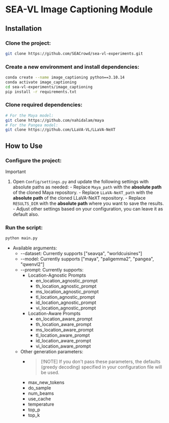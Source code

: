# SEA-VL Image Captioning Module

## Installation
### Clone the project:
```bash
git clone https://github.com/SEACrowd/sea-vl-experiments.git
```
### Create a new environment and install dependencies:
```bash
conda create --name image_captioning python==3.10.14
conda activate image_captioning
cd sea-vl-experiments/image_captioning
pip install -r requirements.txt
```
### Clone required dependencies:
```bash
# For the Maya model:
git clone https://github.com/nahidalam/maya
# For the Pangea model:
git clone https://github.com/LLaVA-VL/LLaVA-NeXT
```

## How to Use
### Configure the project:
> [!IMPORTANT]
> 1. Open `Config/settings.py` and update the following settings with absolute paths as needed:
    - Replace `Maya_path` with the **absolute path** of the cloned Maya repository.
    - Replace `LLaVA-NeXT_path` with the **absolute path** of the cloned LLaVA-NeXT repository.
    - Replace `RESULTS_DIR` with the **absolute path** where you want to save the results.
    - Adjust other settings based on your configuration, you can leave it as default also.
### Run the script:
```bash
python main.py
```
- Available arguments:
    - --dataset: Currently supports ["seavqa", "worldcuisines"]
    - --model: Currently supports ["maya", "paligemma2", "pangea", "qwenvl2"]
    - --prompt: Currently supports:
        - Location-Agnostic Prompts
            - en_location_agnostic_prompt
            - th_location_agnostic_prompt
            - ms_location_agnostic_prompt
            - tl_location_agnostic_prompt
            - id_location_agnostic_prompt
            - vi_location_agnostic_prompt
        - Location-Aware Prompts
            - en_location_aware_prompt
            - th_location_aware_prompt
            - ms_location_aware_prompt
            - tl_location_aware_prompt
            - id_location_aware_prompt
            - vi_location_aware_prompt 
    - Other generation parameters:
        - > [!NOTE] If you don't pass these parameters, the defaults (greedy decoding) specified in your configuration file will be used.
        - max_new_tokens 
        - do_sample
        - num_beams
        - use_cache
        - temperature
        - top_p
        - top_k 

